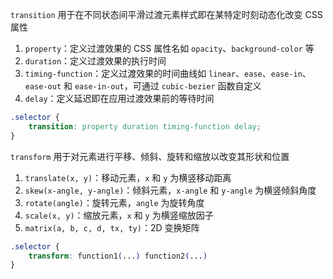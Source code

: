 `transition` 用于在不同状态间平滑过渡元素样式即在某特定时刻动态化改变 CSS 属性

1. `property`：定义过渡效果的 CSS 属性名如 `opacity`、`background-color` 等
2. `duration`：定义过渡效果的执行时间
3. `timing-function`：定义过渡效果的时间曲线如 `linear`、`ease`、`ease-in`、`ease-out` 和 `ease-in-out`，可通过 `cubic-bezier` 函数自定义
4. `delay`：定义延迟即在应用过渡效果前的等待时间

```CSS
.selector {
    transition: property duration timing-function delay;
}
```

`transform` 用于对元素进行平移、倾斜、旋转和缩放以改变其形状和位置

1. `translate(x, y)`：移动元素，`x` 和 `y` 为横竖移动距离
2. `skew(x-angle, y-angle)`：倾斜元素，`x-angle` 和 `y-angle` 为横竖倾斜角度
3. `rotate(angle)`：旋转元素，`angle` 为旋转角度
4. `scale(x, y)`：缩放元素，`x` 和 `y` 为横竖缩放因子
5. `matrix(a, b, c, d, tx, ty)`：2D 变换矩阵

```CSS
.selector {
    transform: function1(...) function2(...)
}
```

